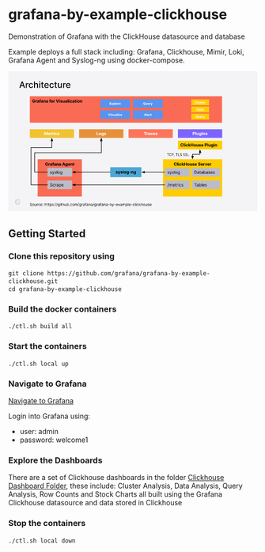 # grafana-by-example-clickhouse
Demonstration of Grafana with the ClickHouse datasource and database

Example deploys a full stack including: Grafana, Clickhouse, Mimir, Loki, Grafana Agent and Syslog-ng using docker-compose.

![Deployment Architecture](https://github.com/grafana/grafana-by-example-clickhouse/blob/main/images/architecture1.png)

## Getting Started

### Clone this repository using
```
git clione https://github.com/grafana/grafana-by-example-clickhouse.git
cd grafana-by-example-clickhouse
```

### Build the docker containers
```
./ctl.sh build all
```

### Start the containers
```
./ctl.sh local up
```

### Navigate to Grafana 
[Navigate to Grafana](http://localhost:3000/)

Login into Grafana using:
- user: admin
- password: welcome1

### Explore the Dashboards

There are a set of Clickhouse dashboards in the folder [Clickhouse Dashboard Folder](http://localhost:3000/dashboards/f/-LbHjanVk/clickhouse-demo), these include: Cluster Analysis, Data Analysis, Query Analysis, Row Counts and Stock Charts all built using the Grafana Clickhouse datasource and data stored in Clickhouse

### Stop the containers
```
./ctl.sh local down
```

